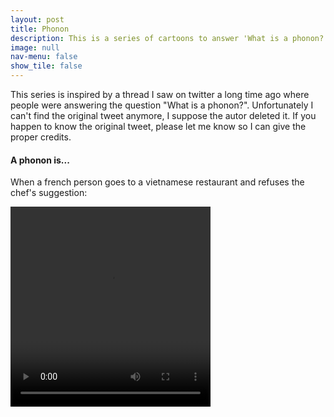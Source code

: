 ```yaml
---
layout: post
title: Phonon
description: This is a series of cartoons to answer 'What is a phonon?' Wrong answers only!
image: null
nav-menu: false
show_tile: false
---
```


This series is inspired by a thread I saw on twitter a long time ago where people were answering the question "What is a phonon?". Unfortunately I can't find the original tweet anymore, I suppose the autor deleted it. If you happen to know the original tweet, please let me know so I can give the proper credits.

<h4>A phonon is...</h4>
<!-- <p><span class="image right"><img src="{% link assets/images/ezgif.com-gif-maker.gif %}" alt="" /></span> -->
When a french person goes to a vietnamese restaurant and refuses the chef's suggestion:
<!-- <blockquote>Pho? Non!</blockquote> -->
</p>
<!-- <span class="image fit"><img src="{% link assets/images/pho.gif %}" alt="" /></span> -->

<video width="320" height="320" autoplay>
  <source src="0001-0093.mp4" type="video/mp4">
</video> 
